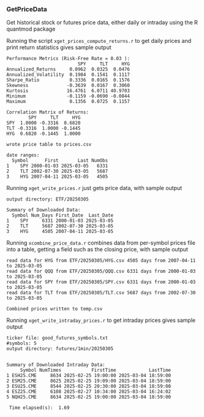 ### GetPriceData
Get historical stock or futures price data, either daily or intraday using the R quantmod package

Running the script `xget_prices_compute_returns.r` to get daily prices and print
return statistics gives sample output

```
Performance Metrics (Risk-Free Rate = 0.03 ):
                          SPY     TLT     HYG
Annualized_Returns     0.0962  0.0325  0.0476
Annualized_Volatility  0.1984  0.1541  0.1117
Sharpe_Ratio           0.3336  0.0165  0.1576
Skewness              -0.3639  0.0167  0.3060
Kurtosis              16.4761  6.0711 40.9703
Minimum               -0.1159 -0.0690 -0.0844
Maximum                0.1356  0.0725  0.1157

Correlation Matrix of Returns:
        SPY     TLT     HYG
SPY  1.0000 -0.3316  0.6820
TLT -0.3316  1.0000 -0.1445
HYG  0.6820 -0.1445  1.0000

wrote price table to prices.csv 

date ranges:
  Symbol      First       Last NumObs
1    SPY 2000-01-03 2025-03-05   6331
2    TLT 2002-07-30 2025-03-05   5687
3    HYG 2007-04-11 2025-03-05   4505
```

Running `xget_write_prices.r` just gets price data, with sample output
```
output directory: ETF/20250305 

Summary of Downloaded Data:
  Symbol Num_Days First_Date  Last_Date
1    SPY     6331 2000-01-03 2025-03-05
2    TLT     5687 2002-07-30 2025-03-05
3    HYG     4505 2007-04-11 2025-03-05
```

Running `xcombine_price_data.r` combines data from per-symbol prices file into a table, getting
a field such as the closing price, with sample output
```
read data for HYG from ETF/20250305/HYG.csv 4505 days from 2007-04-11 to 2025-03-05 
read data for QQQ from ETF/20250305/QQQ.csv 6331 days from 2000-01-03 to 2025-03-05 
read data for SPY from ETF/20250305/SPY.csv 6331 days from 2000-01-03 to 2025-03-05 
read data for TLT from ETF/20250305/TLT.csv 5687 days from 2002-07-30 to 2025-03-05 

Combined prices written to temp.csv
```

Running `xget_write_intraday_prices.r` to get intraday prices gives sample output

```
ticker file: good_futures_symbols.txt
#symbols: 5
output directory: futures/1min/20250305 


Summary of Downloaded Intraday Data:
     Symbol NumTimes           FirstTime            LastTime
1 ESH25.CME     8634 2025-02-25 19:00:00 2025-03-04 18:59:00
2 ESM25.CME     8625 2025-02-25 19:09:00 2025-03-04 18:59:00
3 ESU25.CME     8544 2025-02-25 20:30:00 2025-03-04 18:59:00
4 ESZ25.CME     6108 2025-02-27 10:34:00 2025-03-04 16:24:02
5 NQH25.CME     8634 2025-02-25 19:00:00 2025-03-04 18:59:00

 Time elapsed(s):  1.69
```
